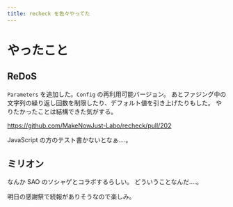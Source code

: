 ```yaml
---
title: recheck を色々やってた
---
```


# やったこと

## ReDoS

`Parameters` を追加した。`Config` の再利用可能バージョン。
あとファジング中の文字列の繰り返し回数を制限したり、デフォルト値を引き上げたりもした。
やりたかったことは結構できた気がする。

<https://github.com/MakeNowJust-Labo/recheck/pull/202>

JavaScript の方のテスト書かないとなぁ‥‥。

## ミリオン

なんか SAO のソシャゲとコラボするらしい。
どういうことなんだ‥‥。

明日の感謝祭で続報がありそうなので楽しみ。
